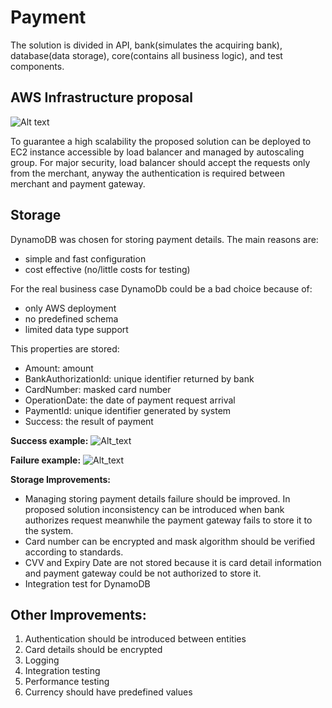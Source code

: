 # Payment

The solution is divided in API, bank(simulates the acquiring bank), 
database(data storage), core(contains all business logic), and test components.  

## AWS Infrastructure proposal 

![Alt text](https://user-images.githubusercontent.com/4716985/68808916-101fac80-066b-11ea-9695-7fef577ffed3.png)

To guarantee a high scalability the proposed solution can be deployed to EC2 instance accessible by load balancer 
and managed by autoscaling group.
For major security, load balancer should accept the requests only from the merchant, 
anyway the authentication is required between merchant and payment gateway.

## Storage

DynamoDB was chosen for storing payment details. 
The main reasons are:
- simple and fast configuration
- cost effective (no/little costs for testing)

For the real business case DynamoDb could be a bad choice because of:
- only AWS deployment
- no predefined schema
- limited data type support

This properties are stored: 
- Amount: amount
- BankAuthorizationId: unique identifier returned by bank
- CardNumber: masked card number 
- OperationDate: the date of payment request arrival
- PaymentId: unique identifier generated by system
- Success: the result of payment 

**Success example:**
![Alt_text](https://user-images.githubusercontent.com/4716985/68995147-97973680-088a-11ea-9171-ab60b2e1bf2e.png)


**Failure example:**
![Alt_text](https://user-images.githubusercontent.com/4716985/68995125-7afafe80-088a-11ea-928c-b3b5723f0c4a.png)

**Storage Improvements:** 
- Managing storing payment details failure should be improved. In proposed solution inconsistency can be introduced when bank authorizes request meanwhile the payment gateway fails to store it to the system.
- Card number can be encrypted and mask algorithm should be verified according to standards. 
- CVV and Expiry Date are not stored because it is card detail information and payment gateway could be not authorized to store it.
- Integration test for DynamoDB

## Other Improvements:
1. Authentication should be introduced between entities
2. Card details should be encrypted
3. Logging
4. Integration testing
5. Performance testing
6. Currency should have predefined values
